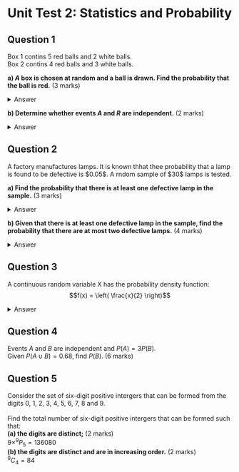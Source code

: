 # Unit Test 2: Statistics and Probability
## Question 1 
<p>Box 1 contins 5 red balls and 2 white balls.<br>Box 2 contins 4 red balls and 3 white balls.</p>

**a) $A$ box is chosen at random and a ball is drawn. Find the probability that the ball is red.** (3 marks)<br>
<details>
  <summary>Answer</summary>
<p>Red Box 1 $= \frac{1}{2} \cdot \frac{5}{7}$<br><br>
Red Box 2 $= \frac{1}{2} \cdot \frac{4}{7}$<br><br>
$P(R) = \frac{3}{14} + \frac{4}{14} = \frac{9}{14}$<br></p>

<p>Let $A$ be the event that "box 1 is chosen" and let $R$ be the event that "a red ball is drawn".</p>
</details>

**b) Determine whether events $A$ and $R$ are independent.** (2 marks)<br>
<details>
  <summary>Answer</summary>
If $A$ and $R$ are independent $\Rightarrow P(A\cap B) = P(A)P(B)$
- $P(A\cap R) = \frac{1}{2} \times \frac{5}{7} = \frac{5}{14}$
- $P(A)P(R) = \frac{1}{2} \times \frac{9}{14} = \frac{9}{28}$ <br>
$\therefore$ $A$ and $R$ are not independent
</details>

## Question 2
<p>A factory manufactures lamps. It is known thhat thee probability that a lamp is found to be defective is $0.05$. A rndom sample of $30$ lamps is tested.</p>

**a) Find the probability that there is at least one defective lamp in the sample.** (3 marks)<br>
<details>
  <summary>Answer</summary>
  $X \sim B(30, 0.05)$<br>
$\therefore$ $P(X \ge 1) = 1 - P(X=0)$<br>
$\quad \quad \quad \quad \quad = 1 - (1 - 0.05)^2$<br>
$\quad \quad \quad \quad \quad = 0.785$<br>
</details>

**b) Given that there is at least one defective lamp in the sample, find the probability that there are at most two defective lamps.** (4 marks) <br>
<details>
  <summary>Answer</summary>
  $P(X \le 3 | X \ge 1) = \frac{P(X=1) + P(X=2)}{P(X\ge 1)}$ <br> <br>
$\quad \quad \quad \quad \quad \quad \quad = \frac{0.338 + 0.259}{0.785} = \fbox{0.761}$
</details>

## Question 3
A continuous random variable X has the probability density function:
$$f(x) = \left( \frac{x}{2} \right)$$
<details>
  <summary>Answer</summary>
  
</details>

## Question 4
Events $A$ and $B$ are independent and $P(A) = 3P(B)$. <br>
Given $P(A\cup B) = 0.68$, find $P(B)$. (6 marks)<br>


## Question 5
Consider the set of six-digit positive intergers that can be formed from the digits 0, 1, 2, 3, 4, 5, 6, 7, 8 and 9.<br>
<br>
Find the total number of six-digit positive intergers that can be formed such that:<br>
**(a) the digits are distinct;** (2 marks)<br>
$9 \times ^9P_5 = 136080$<br>
**(b) the digits are distinct and are in increasing order.** (2 marks)<br>
$^9C_4 = 84$
